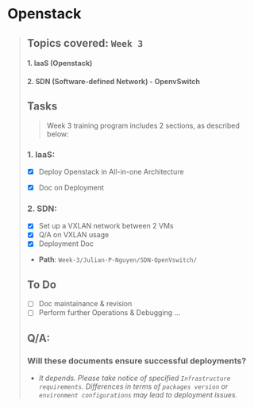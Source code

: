 # Openstack
> ## **Topics covered**: `Week 3`
> #### **1. IaaS (Openstack)**
> #### **2. SDN (Software-defined Network) - OpenvSwitch**
> ## **Tasks**
> > Week 3 training program includes 2 sections, as described below:
> 
> ### 1. IaaS:
> * [x]  Deploy Openstack in All-in-one Architecture
> * [x]  Doc on Deployment
>   
>  
> 
> ### 2. SDN:
> * [x]  Set up a VXLAN network between 2 VMs
> * [x]  Q/A on VXLAN usage
> * [x]  Deployment Doc
>   
>   * **Path**: `Week-3/Julian-P-Nguyen/SDN-OpenVswitch/`
> 
> ## **To Do**
> * [ ]  Doc maintainance & revision
> * [ ]  Perform further Operations & Debugging
>   ...
> 
> ## Q/A:
> ### Will these documents ensure successful deployments?
> * _It depends. Please take notice of specified `Infrastructure requirements`. Differences in terms of `packages version` or `environment configurations` may lead to deployment issues._


